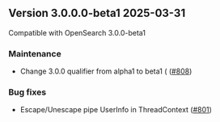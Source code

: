 ## Version 3.0.0.0-beta1 2025-03-31

Compatible with OpenSearch 3.0.0-beta1

### Maintenance
* Change 3.0.0 qualifier from alpha1 to beta1 ( ([#808](https://github.com/opensearch-project/common-utils/pull/808))

### Bug fixes
* Escape/Unescape pipe UserInfo in ThreadContext ([#801](https://github.com/opensearch-project/common-utils/pull/801))
